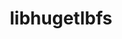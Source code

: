 ---
permalink: /engineering/projects/libhugetlbfs/
project_link_name: libhugetlbfs
project_url: https://github.com/libhugetlbfs/libhugetlbfs
statsAvailable: 'true'
title: libhugetlbfs
---